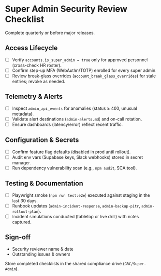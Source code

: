 # Super Admin Security Review Checklist

Complete quarterly or before major releases.

## Access Lifecycle

- [ ] Verify `accounts.is_super_admin = true` only for approved personnel (cross-check HR roster).
- [ ] Confirm step-up MFA (WebAuthn/TOTP) enrolled for every super admin.
- [ ] Review break-glass overrides (`account_break_glass_overrides`) for stale entries; revoke as needed.

## Telemetry & Alerts

- [ ] Inspect `admin_api_events` for anomalies (status ≥ 400, unusual metadata).
- [ ] Validate alert destinations (`admin-alerts.md`) and on-call rotation.
- [ ] Ensure dashboards (latency/error) reflect recent traffic.

## Configuration & Secrets

- [ ] Confirm feature flag defaults (disabled in prod until rollout).
- [ ] Audit env vars (Supabase keys, Slack webhooks) stored in secret manager.
- [ ] Run dependency vulnerability scan (e.g., `npm audit`, SCA tool).

## Testing & Documentation

- [ ] Playwright smoke (`npm run test:e2e`) executed against staging in the last 30 days.
- [ ] Runbook updates (`admin-incident-response`, `admin-backup-pitr`, `admin-rollout-plan`).
- [ ] Incident simulations conducted (tabletop or live drill) with notes captured.

## Sign-off

- Security reviewer name & date
- Outstanding issues & owners

Store completed checklists in the shared compliance drive (`GRC/Super-Admin`).
